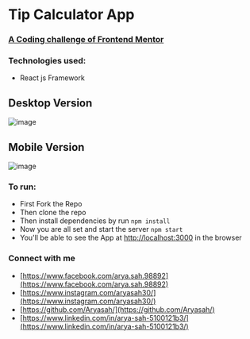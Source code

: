 # Tip Calculator App 
### [A Coding challenge of Frontend Mentor](https://www.frontendmentor.io/challenges/tip-calculator-app-ugJNGbJUX)

### Technologies used:
* React js Framework

## Desktop Version
![image](https://user-images.githubusercontent.com/75942764/127781664-748fbbe4-ccec-4b2b-8770-caa6e06318c1.png)

## Mobile Version
![image](https://user-images.githubusercontent.com/75942764/127781679-0fe732dc-3746-4478-8aa4-6b85ec49898b.png)

### To run:
* First Fork the Repo
* Then clone the repo 
* Then install dependencies by run `npm install`
* Now you are all set and start the server `npm start` 
* You'll be able to see the App at [http://localhost:3000](http://localhost:3000) in the browser


### Connect with me
  * [https://www.facebook.com/arya.sah.98892](https://www.facebook.com/arya.sah.98892)
  * [https://www.instagram.com/aryasah30/](https://www.instagram.com/aryasah30/)
  * [https://github.com/Aryasah/](https://github.com/Aryasah/)
  * [https://www.linkedin.com/in/arya-sah-5100121b3/](https://www.linkedin.com/in/arya-sah-5100121b3/)
